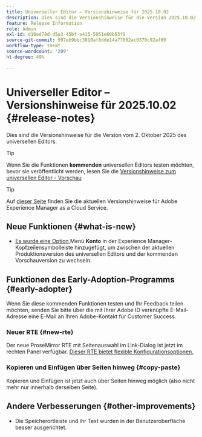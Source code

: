 ```yaml
---
title: Universeller Editor – Versionshinweise für 2025.10.02
description: Dies sind die Versionshinweise für die Version 2025.10.02 des universellen Editors.
feature: Release Information
role: Admin
exl-id: d16ed78d-d5a3-45bf-a415-5951e60b53f9
source-git-commit: 997eb9bbc3810af8dde14a77002ac0370c92af99
workflow-type: tm+mt
source-wordcount: '209'
ht-degree: 49%

---
```



# Universeller Editor – Versionshinweise für 2025.10.02 {#release-notes}

Dies sind die Versionshinweise für die Version vom 2. Oktober 2025 des universellen Editors.

>[!TIP]
>
>Wenn Sie die Funktionen **kommenden** universellen Editors testen möchten, bevor sie veröffentlicht werden, lesen Sie die [Versionshinweise zum universellen Editor - Vorschau](/help/release-notes/universal-editor/preview.md)

>[!TIP]
>
>Auf [dieser Seite](/help/release-notes/release-notes-cloud/release-notes-current.md) finden Sie die aktuellen Versionshinweise für Adobe Experience Manager as a Cloud Service.

## Neue Funktionen {#what-is-new}

* [Es wurde eine Option ](/help/sites-cloud/authoring/universal-editor/navigation.md#user-properties) Menü **Konto** in der Experience Manager-Kopfzeilensymbolleiste hinzugefügt, um zwischen der aktuellen Produktionsversion des universellen Editors und der kommenden Vorschauversion zu wechseln.

## Funktionen des Early-Adoption-Programms {#early-adopter}

Wenn Sie diese kommenden Funktionen testen und Ihr Feedback teilen möchten, senden Sie bitte über die mit Ihrer Adobe ID verknüpfte E-Mail-Adresse eine E-Mail an Ihren Adobe-Kontakt für Customer Success.

### Neuer RTE {#new-rte}

Der neue ProseMirror RTE mit Seitenauswahl im Link-Dialog ist jetzt im rechten Panel verfügbar. [Dieser RTE bietet flexible Konfigurationsoptionen.](/help/implementing/universal-editor/configure-rte.md)

### Kopieren und Einfügen über Seiten hinweg {#copy-paste}

Kopieren und Einfügen ist jetzt auch über Seiten hinweg möglich (also nicht mehr nur innerhalb derselben Seite).

## Andere Verbesserungen {#other-improvements}

* Die Speicherortleiste und ihr Text wurden in der Benutzeroberfläche besser ausgerichtet.
